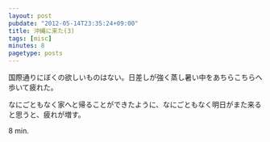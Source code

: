 ```yaml
---
layout: post
pubdate: "2012-05-14T23:35:24+09:00"
title: 沖縄に来た(3)
tags: [misc]
minutes: 8
pagetype: posts
---
```

国際通りにぼくの欲しいものはない。日差しが強く蒸し暑い中をあちらこちらへ歩いて疲れた。

なにごともなく家へと帰ることができたように、なにごともなく明日がまた来ると思うと、疲れが増す。

8 min.
